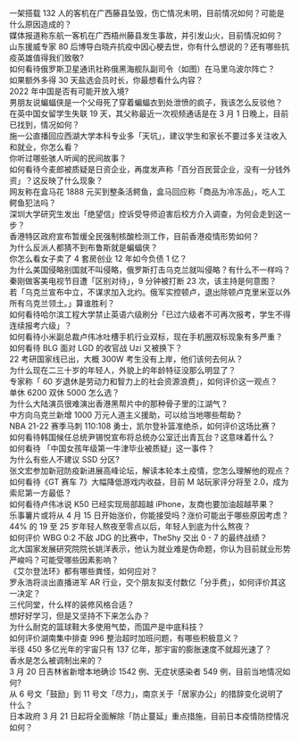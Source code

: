 一架搭载 132 人的客机在广西藤县坠毁，伤亡情况未明，目前情况如何？可能是什么原因造成的？  
媒体报道称东航一客机在广西梧州藤县发生事故，并引发山火，目前情况如何？  
山东援威专家 80 后博导白晓卉抗疫中因心梗去世，你有什么想说的？还有哪些抗疫英雄值得我们致敬?  
如何看待俄罗斯卫星通讯社称俄黑海舰队副司令（如图）在马里乌波尔阵亡？  
如果额外多得 30 天盐选会员时长，你最想看什么内容？  
2022 年中国是否有可能开放入境?  
男朋友说蝙蝠侠是一个父母死了穿着蝙蝠衣到处泄愤的疯子，我该怎么反驳他？  
在英中国女留学生失联 19 天，其父称最近一次视频通话是在 3 月 1 日晚上，目前已找到，情况如何？  
施一公直播回应西湖大学本科专业多「天坑」，建议学生和家长不要过多关注收入和就业，你怎么看？  
你听过哪些骇人听闻的民间故事？  
如何看待今麦郎被质疑是日资企业，再度发声称「百分百民营企业，没有一分钱外资」？这反映了什么现象？  
网友称在盒马花 1888 元买到整条活鳄鱼，盒马回应称「商品为冷冻品」，吃人工鳄鱼犯法吗？  
深圳大学研究生发出「绝望信」控诉受导师迫害后校方介入调查，为何会走到这一步？  
香港特区政府宣布暂缓全民强制核酸检测工作，目前香港疫情形势如何？  
为什么反派人都猜不到布鲁斯就是蝙蝠侠？  
你怎么看女子卖了 4 套房创业 12 年如今负债 1 亿？  
为什么美国侵略别国就不叫侵略，俄罗斯打击乌克兰就叫侵略？有什么不一样吗？  
秦刚做客美电视节目遭「区别对待」，9 分钟被打断 23 次，该主持是何意图？  
若「乌克兰宣布中立，不谋求加入北约。俄军实控顿卢，退出除顿卢克里米亚以外所有乌克兰领土。」算谁胜利？  
如何看待哈尔滨工程大学禁止英语六级刷分「已过六级者不可再次报考，学生不得连续报考六级」？  
如何看待小米副总裁卢伟冰吐槽手机行业双标，现在手机圈双标现象有多严重？  
如何看待 BLG 面对 LGD 的收官战 Uzi 又被换下？  
22 考研国家线已出，大概 300W 考生没有上岸，他们该何去何从？  
为什么现在二三十岁的年轻人，外貌上的年龄特征没那么明显了？  
专家称「 60 岁退休是劳动力和智力上的社会资源浪费」，如何评价这一观点？  
单休 6200 双休 5000 怎么选？  
为什么大陆演员很难演出香港黑帮片中的那种骨子里的江湖气？  
中方向乌克兰新增 1000 万元人道主义援助，可以给当地哪些帮助？  
NBA 21-22 赛季马刺 110:108 勇士，凯尔登补篮准绝杀，如何评价这场比赛？  
如何看待韩国候任总统尹锡悦宣布将总统办公室迁出青瓦台？这意味着什么？  
如何看待 「中国女孩年级第一牛津毕业被质疑」这一事件？  
为什么有些人不建议 SSD 分区?  
张文宏参加新冠防疫新进展高峰论坛，解读本轮本土疫情，您怎么理解他的观点？  
如何看待《GT 赛车 7》大幅降低游戏内收益，目前 M 站玩家评分将至 2.0，成为索尼第一方最低？  
如何看待卢伟冰说 K50 已经实现局部超越 iPhone，友商也要加油超越苹果？  
乐事薯片或将从 4 月 15 日开始涨价，你能接受吗？涨价可能出于哪些原因考虑？  
44% 的 19 至 25 岁年轻人熬夜至零点以后，年轻人到底为什么熬夜？  
如何评价 WBG 0:2 不敌 JDG 的比赛中，TheShy 交出 0 - 7 的最终战绩？  
北大国家发展研究院院长姚洋表示，他认为就业难是伪命题，你认为目前就业形势严峻吗？可能受哪些因素影响？  
《艾尔登法环》都有哪些粪怪，如何应对？  
罗永浩将淡出直播进军 AR 行业，交个朋友拟支付数亿「分手费」，如何评价其这一决定？  
三代同堂，什么样的装修风格合适？  
想好好学习，但是又坚持不下来怎么办？  
为什么耐克的篮球鞋大多使用气垫，而国产是中底科技？  
如何评价湖南集中排查 996 整治超时加班问题，有哪些积极意义？  
半径 450 多亿光年的宇宙只有 137 亿年，那宇宙的膨胀速度不就超光速了？  
香水是怎么被调制出来的？  
3 月 20 日吉林省新增本地确诊 1542 例、无症状感染者 549 例，目前当地情况如何?  
从 6 号文「鼓励」到 11 号文「尽力」，南京关于「居家办公」的措辞变化说明了什么？  
日本政府 3 月 21 日起将全面解除「防止蔓延」重点措施，目前日本疫情防控情况如何？  
